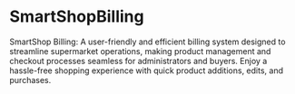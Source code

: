# SmartShopBilling
SmartShop Billing: A user-friendly and efficient billing system designed to streamline supermarket operations, making product management and checkout processes seamless for administrators and buyers. Enjoy a hassle-free shopping experience with quick product additions, edits, and purchases.
